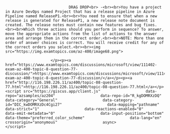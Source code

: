 <p class="card-text">
							
								DRAG DROP<br> -<br><br>You have a project in Azure DevOps named Project that has a release pipeline in Azure Pipeline named ReleaseP1.<br><br>You need to ensure that when a new release is generated for ReleaseP1, a new release note document is created. The release notes must contain new features and bug fixes.<br><br>Which three actions should you perform in sequence? To answer, move the appropriate actions from the list of actions to the answer area and arrange them in the correct order.<br><br>NOTE: More than one order of answer choices is correct. You will receive credit for any of the correct orders you select.<br><br><img src="https://img.examtopics.com/az-400/image68.png">
							
						</p><p><a href="https://www.examtopics.com/discussions/microsoft/view/111402-exam-az-400-topic-8-question-77-discussion/">https://www.examtopics.com/discussions/microsoft/view/111402-exam-az-400-topic-8-question-77-discussion/</a></p><p><a href="http://116.198.226.11/az400/topic-08-question-77.html">http://116.198.226.11/az400/topic-08-question-77.html</a></p><script src="https://giscus.app/client.js"                    data-repo="azsamples/az204"                    data-repo-id="R_kgDOMRXzDQ"                    data-category="General"                    data-category-id="DIC_kwDOMRXzDc4Cgi27"                    data-mapping="pathname"                    data-strict="1"                    data-reactions-enabled="0"                    data-emit-metadata="0"                    data-input-position="bottom"                    data-theme="preferred_color_scheme"                    data-lang="en"                    crossorigin="anonymous"                    async>                    </script>